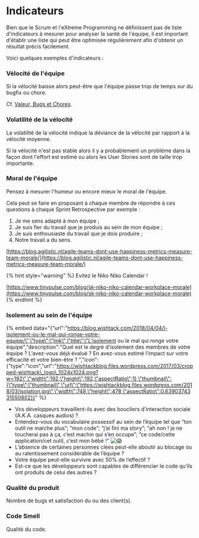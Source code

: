 # Indicateurs

Bien que le Scrum et l'eXtreme Programming ne définissent pas de liste d'indicateurs à mesurer pour analyser la santé de l'équipe, il est important d'établir une liste qui peut être optimisée régulièrement afin d'obtenir un résultat précis facilement.

Voici quelques exemples d'indicateurs :

### Vélocité de l'équipe

Si la vélocité baisse alors peut-être que l'équipe passe trop de temps sur du bugfix ou chore.

Cf. [Valeur, Bugs et Chores](scrum/mesures-et-outils/valeur-bugs-et-chores.md).

### Volatilité de la vélocité

La volatilité de la vélocité indique la déviance de la vélocité par rapport à la vélocité moyenne.

Si la vélocité n'est pas stable alors il y a probablement un problème dans la façon dont l'effort est estimé ou alors les User Stories sont de taille trop importante.

### Moral de l'équipe

Pensez à mesurer l'humeur ou encore mieux le moral de l'équipe.

Cela peut se faire en proposant à chaque membre de répondre à ces questions à chaque Sprint Retrospective par exemple :

1. Je me sens adapté à mon équipe ;
2. Je suis fier du travail que je produis au sein de mon équipe ;
3. Je suis enthousiaste du travail que je dois produire ;
4. Notre travail a du sens.

[https://blog.agilistic.nl/agile-teams-dont-use-happiness-metrics-measure-team-morale/](https://blog.agilistic.nl/agile-teams-dont-use-happiness-metrics-measure-team-morale/)

{% hint style="warning" %}
Evitez le Niko Niko Calendar !

[https://www.tinypulse.com/blog/sk-niko-niko-calendar-workplace-morale](https://www.tinypulse.com/blog/sk-niko-niko-calendar-workplace-morale)
{% endhint %}

### Isolement au sein de l'équipe

{% embed data="{\"url\":\"https://blog.wishtack.com/2018/04/04/l-isolement-ou-le-mal-qui-ronge-votre-equipe/\",\"type\":\"link\",\"title\":\"L’isolement ou le mal qui ronge votre équipe\",\"description\":\"Quel est le degré d’isolement des membres de votre équipe ? L’avez-vous déjà évalué ? En avez-vous estimé l’impact sur votre efficacité et votre bien-être ? \",\"icon\":{\"type\":\"icon\",\"url\":\"https://wishtackblog.files.wordpress.com/2017/03/cropped-wishtack\_logo\_1024x1024.png?w=192\",\"width\":192,\"height\":192,\"aspectRatio\":1},\"thumbnail\":{\"type\":\"thumbnail\",\"url\":\"https://wishtackblog.files.wordpress.com/2018/03/isolation.jpg\",\"width\":748,\"height\":478,\"aspectRatio\":0.6390374331550802}}" %}

* Vos développeurs travaillent-ils avec des boucliers d’interaction sociale \(A.K.A. casques audios\) ?
* Entendez-vous du vocabulaire possessif au sein de l’équipe tel que “ton outil ne marche plus”; “mon code”; “j’ai fini ma story”; “ah non ! je ne toucherai pas à ça, c’est machin qui s’en occupe”; ”ce code/cette application/cet outil, c’est mon bébé !” ![&#x1F631;](https://s0.wp.com/wp-content/mu-plugins/wpcom-smileys/twemoji/2/svg/1f631.svg)
* L’absence de certaines personnes clées peut-elle aboutir au blocage ou au ralentissement considérable de l’équipe ?
* Votre équipe peut-elle survivre avec 50% de l’effectif ?
* Est-ce que les développeurs sont capables de différencier le code qu’ils ont produits de celui des autres ?

### Qualité du produit

Nombre de bugs et satisfaction du ou des client\(s\).

### Code Smell

Qualité du code.



